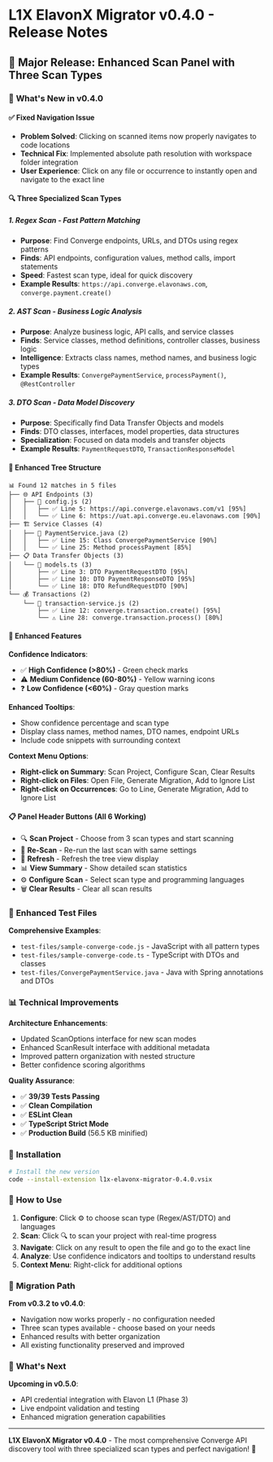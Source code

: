 # L1X ElavonX Migrator v0.4.0 - Release Notes

## 🎉 **Major Release: Enhanced Scan Panel with Three Scan Types**

### 🚀 **What's New in v0.4.0**

#### ✅ **Fixed Navigation Issue**
- **Problem Solved**: Clicking on scanned items now properly navigates to code locations
- **Technical Fix**: Implemented absolute path resolution with workspace folder integration
- **User Experience**: Click on any file or occurrence to instantly open and navigate to the exact line

#### 🔍 **Three Specialized Scan Types**

##### 1. **Regex Scan** - Fast Pattern Matching
- **Purpose**: Find Converge endpoints, URLs, and DTOs using regex patterns
- **Finds**: API endpoints, configuration values, method calls, import statements
- **Speed**: Fastest scan type, ideal for quick discovery
- **Example Results**: `https://api.converge.elavonaws.com`, `converge.payment.create()`

##### 2. **AST Scan** - Business Logic Analysis  
- **Purpose**: Analyze business logic, API calls, and service classes
- **Finds**: Service classes, method definitions, controller classes, business logic
- **Intelligence**: Extracts class names, method names, and business logic types
- **Example Results**: `ConvergePaymentService`, `processPayment()`, `@RestController`

##### 3. **DTO Scan** - Data Model Discovery
- **Purpose**: Specifically find Data Transfer Objects and models
- **Finds**: DTO classes, interfaces, model properties, data structures
- **Specialization**: Focused on data models and transfer objects
- **Example Results**: `PaymentRequestDTO`, `TransactionResponseModel`

#### 🌳 **Enhanced Tree Structure**
```
📊 Found 12 matches in 5 files
├── 🌐 API Endpoints (3)
│   ├── 📁 config.js (2)
│   │   ├── ✅ Line 5: https://api.converge.elavonaws.com/v1 [95%]
│   │   └── ✅ Line 6: https://uat.api.converge.eu.elavonaws.com [90%]
├── 🏗️ Service Classes (4)
│   ├── 📁 PaymentService.java (2)
│   │   ├── ✅ Line 15: Class ConvergePaymentService [90%]
│   │   └── ✅ Line 25: Method processPayment [85%]
├── 📋 Data Transfer Objects (3)
│   └── 📁 models.ts (3)
│       ├── ✅ Line 3: DTO PaymentRequestDTO [95%]
│       ├── ✅ Line 10: DTO PaymentResponseDTO [95%]
│       └── ✅ Line 18: DTO RefundRequestDTO [90%]
└── 💰 Transactions (2)
    └── 📁 transaction-service.js (2)
        ├── ✅ Line 12: converge.transaction.create() [95%]
        └── ⚠️ Line 28: converge.transaction.process() [80%]
```

#### 🎯 **Enhanced Features**

**Confidence Indicators**:
- ✅ **High Confidence (>80%)** - Green check marks
- ⚠️ **Medium Confidence (60-80%)** - Yellow warning icons  
- ❓ **Low Confidence (<60%)** - Gray question marks

**Enhanced Tooltips**:
- Show confidence percentage and scan type
- Display class names, method names, DTO names, endpoint URLs
- Include code snippets with surrounding context

**Context Menu Options**:
- **Right-click on Summary**: Scan Project, Configure Scan, Clear Results
- **Right-click on Files**: Open File, Generate Migration, Add to Ignore List
- **Right-click on Occurrences**: Go to Line, Generate Migration, Add to Ignore List

#### 📋 **Panel Header Buttons** (All 6 Working)
- 🔍 **Scan Project** - Choose from 3 scan types and start scanning
- 🔄 **Re-Scan** - Re-run the last scan with same settings
- 🔄 **Refresh** - Refresh the tree view display
- 📊 **View Summary** - Show detailed scan statistics
- ⚙️ **Configure Scan** - Select scan type and programming languages
- 🗑️ **Clear Results** - Clear all scan results

### 🧪 **Enhanced Test Files**

**Comprehensive Examples**:
- `test-files/sample-converge-code.js` - JavaScript with all pattern types
- `test-files/sample-converge-code.ts` - TypeScript with DTOs and classes
- `test-files/ConvergePaymentService.java` - Java with Spring annotations and DTOs

### 📊 **Technical Improvements**

**Architecture Enhancements**:
- Updated ScanOptions interface for new scan modes
- Enhanced ScanResult interface with additional metadata
- Improved pattern organization with nested structure
- Better confidence scoring algorithms

**Quality Assurance**:
- ✅ **39/39 Tests Passing**
- ✅ **Clean Compilation** 
- ✅ **ESLint Clean**
- ✅ **TypeScript Strict Mode**
- ✅ **Production Build** (56.5 KB minified)

### 🚀 **Installation**

```bash
# Install the new version
code --install-extension l1x-elavonx-migrator-0.4.0.vsix
```

### 📖 **How to Use**

1. **Configure**: Click ⚙️ to choose scan type (Regex/AST/DTO) and languages
2. **Scan**: Click 🔍 to scan your project with real-time progress
3. **Navigate**: Click on any result to open the file and go to the exact line
4. **Analyze**: Use confidence indicators and tooltips to understand results
5. **Context Menu**: Right-click for additional options

### 🎯 **Migration Path**

**From v0.3.2 to v0.4.0**:
- Navigation now works properly - no configuration needed
- Three scan types available - choose based on your needs
- Enhanced results with better organization
- All existing functionality preserved and improved

### 🔮 **What's Next**

**Upcoming in v0.5.0**:
- API credential integration with Elavon L1 (Phase 3)
- Live endpoint validation and testing
- Enhanced migration generation capabilities

---

**L1X ElavonX Migrator v0.4.0** - The most comprehensive Converge API discovery tool with three specialized scan types and perfect navigation! 🎉